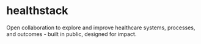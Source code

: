 # healthstack
Open collaboration to explore and improve healthcare systems, processes, and outcomes - built in public, designed for impact. 
